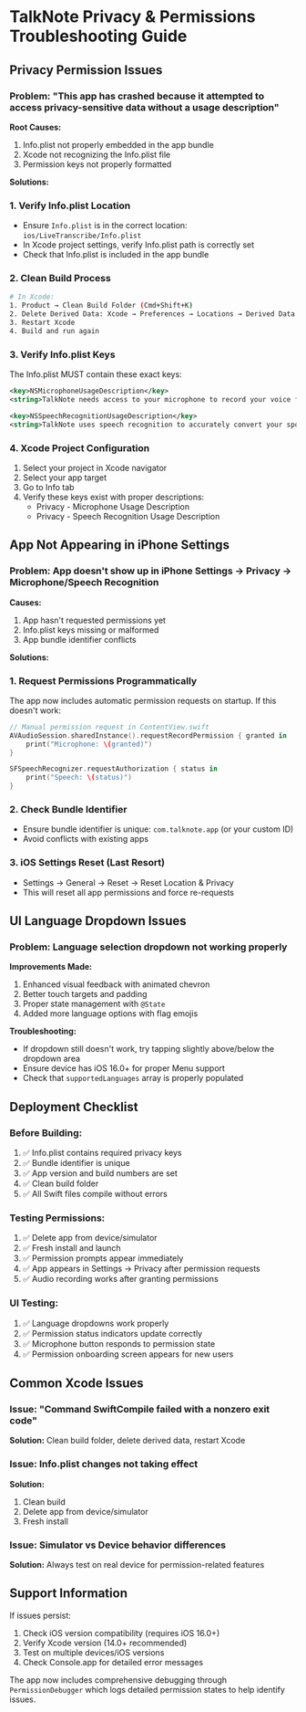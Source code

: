 # TalkNote Privacy & Permissions Troubleshooting Guide

## Privacy Permission Issues

### Problem: "This app has crashed because it attempted to access privacy-sensitive data without a usage description"

**Root Causes:**
1. Info.plist not properly embedded in the app bundle
2. Xcode not recognizing the Info.plist file
3. Permission keys not properly formatted

**Solutions:**

### 1. Verify Info.plist Location
- Ensure `Info.plist` is in the correct location: `ios/LiveTranscribe/Info.plist`
- In Xcode project settings, verify Info.plist path is correctly set
- Check that Info.plist is included in the app bundle

### 2. Clean Build Process
```bash
# In Xcode:
1. Product → Clean Build Folder (Cmd+Shift+K)
2. Delete Derived Data: Xcode → Preferences → Locations → Derived Data → Delete
3. Restart Xcode
4. Build and run again
```

### 3. Verify Info.plist Keys
The Info.plist MUST contain these exact keys:
```xml
<key>NSMicrophoneUsageDescription</key>
<string>TalkNote needs access to your microphone to record your voice for real-time transcription and translation between multiple languages. Your audio is processed securely and only used for translation purposes.</string>

<key>NSSpeechRecognitionUsageDescription</key>
<string>TalkNote uses speech recognition to accurately convert your spoken words into text for translation between Indian languages and English. This enables seamless communication across language barriers.</string>
```

### 4. Xcode Project Configuration
1. Select your project in Xcode navigator
2. Select your app target
3. Go to Info tab
4. Verify these keys exist with proper descriptions:
   - Privacy - Microphone Usage Description
   - Privacy - Speech Recognition Usage Description

## App Not Appearing in iPhone Settings

### Problem: App doesn't show up in iPhone Settings → Privacy → Microphone/Speech Recognition

**Causes:**
1. App hasn't requested permissions yet
2. Info.plist keys missing or malformed
3. App bundle identifier conflicts

**Solutions:**

### 1. Request Permissions Programmatically
The app now includes automatic permission requests on startup. If this doesn't work:
```swift
// Manual permission request in ContentView.swift
AVAudioSession.sharedInstance().requestRecordPermission { granted in
    print("Microphone: \(granted)")
}

SFSpeechRecognizer.requestAuthorization { status in
    print("Speech: \(status)")
}
```

### 2. Check Bundle Identifier
- Ensure bundle identifier is unique: `com.talknote.app` (or your custom ID)
- Avoid conflicts with existing apps

### 3. iOS Settings Reset (Last Resort)
- Settings → General → Reset → Reset Location & Privacy
- This will reset all app permissions and force re-requests

## UI Language Dropdown Issues

### Problem: Language selection dropdown not working properly

**Improvements Made:**
1. Enhanced visual feedback with animated chevron
2. Better touch targets and padding
3. Proper state management with `@State`
4. Added more language options with flag emojis

**Troubleshooting:**
- If dropdown still doesn't work, try tapping slightly above/below the dropdown area
- Ensure device has iOS 16.0+ for proper Menu support
- Check that `supportedLanguages` array is properly populated

## Deployment Checklist

### Before Building:
1. ✅ Info.plist contains required privacy keys
2. ✅ Bundle identifier is unique
3. ✅ App version and build numbers are set
4. ✅ Clean build folder
5. ✅ All Swift files compile without errors

### Testing Permissions:
1. ✅ Delete app from device/simulator
2. ✅ Fresh install and launch
3. ✅ Permission prompts appear immediately
4. ✅ App appears in Settings → Privacy after permission requests
5. ✅ Audio recording works after granting permissions

### UI Testing:
1. ✅ Language dropdowns work properly
2. ✅ Permission status indicators update correctly
3. ✅ Microphone button responds to permission state
4. ✅ Permission onboarding screen appears for new users

## Common Xcode Issues

### Issue: "Command SwiftCompile failed with a nonzero exit code"
**Solution:** Clean build folder, delete derived data, restart Xcode

### Issue: Info.plist changes not taking effect
**Solution:** 
1. Clean build
2. Delete app from device/simulator
3. Fresh install

### Issue: Simulator vs Device behavior differences
**Solution:** Always test on real device for permission-related features

## Support Information

If issues persist:
1. Check iOS version compatibility (requires iOS 16.0+)
2. Verify Xcode version (14.0+ recommended)
3. Test on multiple devices/iOS versions
4. Check Console.app for detailed error messages

The app now includes comprehensive debugging through `PermissionDebugger` which logs detailed permission states to help identify issues.
